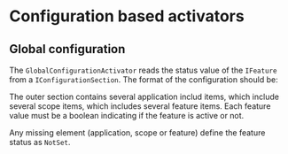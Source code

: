 # Configuration based activators
## Global configuration
The `GlobalConfigurationActivator` reads the status value of the `IFeature` from a `IConfigurationSection`.
The format of the configuration should be:

The outer section contains several application includ items, which include several scope items, which includes several feature items. Each feature value must be a boolean indicating if the feature is active or not.

Any missing element (application, scope or feature) define the feature status as `NotSet`.


